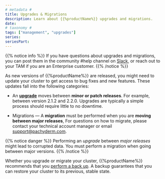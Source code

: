 ```yaml
---
# metadata # 
title: Upgrades & Migrations
description: Learn about {{%productName%}} upgrades and migrations. 
date: 
# taxonomy #
tags: ["management", "upgrades"]
series:
seriesPart:
---
```


{{% notice info %}}
If you have questions about upgrades and migrations, you can post them in the community #help channel on [Slack](https://www.pachyderm.com/slack/), or reach out to your TAM if you are an Enterprise customer.
{{% /notice %}}

As new versions of {{%productName%}} are released, you might need to update
your cluster to get access to bug fixes and new features.
These updates fall into the following categories:

* An [**upgrade**](../upgrades/) moves between **minor or patch releases**.
For example, between version 2.1.2 and 2.2.0. 
Upgrades are typically a simple process should require little to no downtime.

* Migrations — A **migration** must be performed when you are **moving between major releases**,
For questions on how to migrate, please contact your technical account manager or email support@pachyderm.com.

{{% notice danger %}}
Performing an *upgrade* between *major releases* might lead to corrupted data. You must perform a migration when going between major versions.
{{% /notice %}}

Whether you upgrade or migrate your cluster, {{%productName%}} recommends that you
[perform a back up](../backup-restore/). A backup guarantees that you can restore
your cluster to its previous, stable state.
